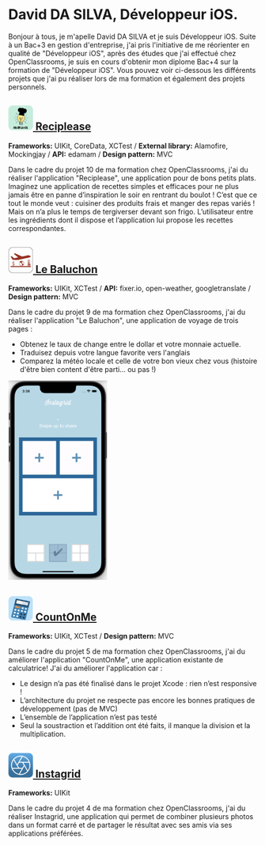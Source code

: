 # David DA SILVA, Développeur iOS.

Bonjour à tous, je m'apelle David DA SILVA et je suis Développeur iOS. Suite à un Bac+3 en gestion d'entreprise, j'ai pris l'initiative de me réorienter en qualité de "Développeur iOS", après des études que j'ai effectué chez OpenClassrooms, je suis en cours d'obtenir mon diplome Bac+4 sur la formation de "Développeur iOS". Vous pouvez voir ci-dessous les différents projets que j'ai pu réaliser lors de ma formation et également des projets personnels.

## [<img src=AppsIcons/RecipleaseLogo.png width="50"> Reciplease](https://github.com/David-DaSilva7/Reciplease)
**Frameworks:** UIKit, CoreData, XCTest / **External library:** Alamofire, Mockingjay / **API:** edamam / **Design pattern:** MVC

Dans le cadre du projet 10 de ma formation chez OpenClassrooms, j'ai du réaliser l'application "Reciplease", une application pour de bons petits plats. Imaginez une application de recettes simples et efficaces pour ne plus jamais être en panne d’inspiration le soir en rentrant du boulot ! C’est que ce tout le monde veut : cuisiner des produits frais et manger des repas variés ! Mais on n’a plus le temps de tergiverser devant son frigo.
L’utilisateur entre les ingrédients dont il dispose et l’application lui propose les recettes correspondantes. 

## [<img src=AppsIcons/LeBaluchonLogo.png width="50"> Le Baluchon](https://github.com/David-DaSilva7/LeBaluchon)
**Frameworks:** UIKit, XCTest / **API:** fixer.io, open-weather, googletranslate / **Design pattern:** MVC

Dans le cadre du projet 9 de ma formation chez OpenClassrooms, j'ai du réaliser l'application "Le Baluchon", une application de voyage de trois pages :
- Obtenez le taux de change entre le dollar et votre monnaie actuelle.
- Traduisez depuis votre langue favorite vers l'anglais
- Comparez la météo locale et celle de votre bon vieux chez vous (histoire d'être bien content d'être parti... ou pas !)

<img src=imagePhone/imageInstagrid1.png width="200">

## [<img src=AppsIcons/CountOnMeLogo.png width="50"> CountOnMe](https://github.com/David-DaSilva7/Projet_CountOnMe)
**Frameworks:** UIKit, XCTest / **Design pattern:** MVC

Dans le cadre du projet 5 de ma formation chez OpenClassrooms, j'ai du améliorer l'application "CountOnMe", une application existante de calculatrice! J'ai du améliorer l'application car :
- Le design n’a pas été finalisé dans le projet Xcode : rien n’est responsive !
- L’architecture du projet ne respecte pas encore les bonnes pratiques de développement (pas de MVC)
- L’ensemble de l’application n’est pas testé
- Seul la soustraction et l’addition ont été faits, il manque la division et la multiplication.

## [<img src=AppsIcons/Instagrid.png width="50"> Instagrid](https://github.com/David-DaSilva7/Instagrid)
**Frameworks:** UIKit

Dans le cadre du projet 4 de ma formation chez OpenClassrooms, j'ai du réaliser Instagrid, une application qui permet de combiner plusieurs photos dans un format carré et de partager le résultat avec ses amis via ses applications préférées.

<!--
**David-DaSilva7/David-DaSilva7** is a ✨ _special_ ✨ repository because its `README.md` (this file) appears on your GitHub profile.

Here are some ideas to get you started:

- 🔭 I’m currently working on ...
- 🌱 I’m currently learning ...
- 👯 I’m looking to collaborate on ...
- 🤔 I’m looking for help with ...
- 💬 Ask me about ...
- 📫 How to reach me: ...
- 😄 Pronouns: ...
- ⚡ Fun fact: ...
-->
